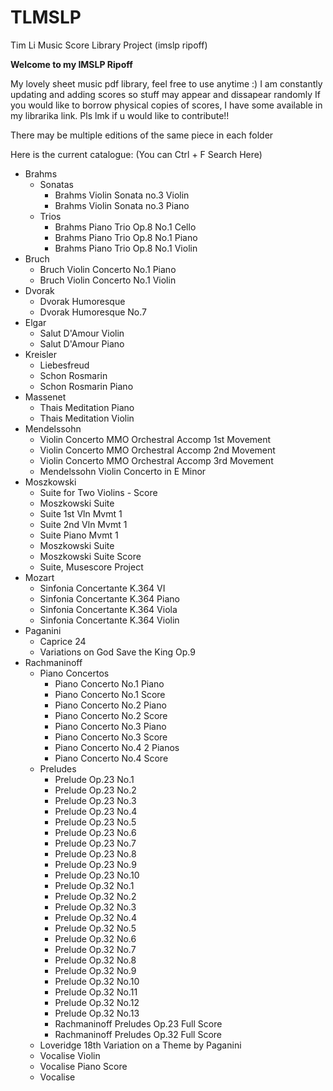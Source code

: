 # TLMSLP
Tim Li Music Score Library Project (imslp ripoff)

**Welcome to my IMSLP Ripoff**

My lovely sheet music pdf library, feel free to use anytime :)
I am constantly updating and adding scores so stuff may appear and dissapear randomly
If you would like to borrow physical copies of scores, I have some available in my librarika link.
Pls lmk if u would like to contribute!!

There may be multiple editions of the same piece in each folder

Here is the current catalogue: (You can Ctrl + F Search Here)

- Brahms
  - Sonatas
    - Brahms Violin Sonata no.3 Violin
    - Brahms Violin Sonata no.3 Piano
  - Trios
    - Brahms Piano Trio Op.8 No.1 Cello
    - Brahms Piano Trio Op.8 No.1 Piano
    - Brahms Piano Trio Op.8 No.1 Violin
- Bruch
  - Bruch Violin Concerto No.1 Piano
  - Bruch Violin Concerto No.1 Violin
- Dvorak
  - Dvorak Humoresque
  - Dvorak Humoresque No.7
- Elgar
  - Salut D'Amour Violin
  - Salut D'Amour Piano
- Kreisler
  - Liebesfreud
  - Schon Rosmarin
  - Schon Rosmarin Piano
- Massenet
  - Thais Meditation Piano
  - Thais Meditation Violin
- Mendelssohn
  - Violin Concerto MMO Orchestral Accomp 1st Movement
  - Violin Concerto MMO Orchestral Accomp 2nd Movement
  - Violin Concerto MMO Orchestral Accomp 3rd Movement
  - Mendelssohn Violin Concerto in E Minor
- Moszkowski
  - Suite for Two Violins - Score
  - Moszkowski Suite
  - Suite 1st Vln Mvmt 1
  - Suite 2nd Vln Mvmt 1
  - Suite Piano Mvmt 1
  - Moszkowski Suite
  - Moszkowski Suite Score
  - Suite, Musescore Project
- Mozart
  - Sinfonia Concertante K.364 VI
  - Sinfonia Concertante K.364 Piano
  - Sinfonia Concertante K.364 Viola
  - Sinfonia Concertante K.364 Violin
- Paganini
  - Caprice 24
  - Variations on God Save the King Op.9
- Rachmaninoff
  - Piano Concertos
    - Piano Concerto No.1 Piano
    - Piano Concerto No.1 Score
    - Piano Concerto No.2 Piano
    - Piano Concerto No.2 Score
    - Piano Concerto No.3 Piano
    - Piano Concerto No.3 Score
    - Piano Concerto No.4 2 Pianos
    - Piano Concerto No.4 Score
  - Preludes
    - Prelude Op.23 No.1
    - Prelude Op.23 No.2
    - Prelude Op.23 No.3
    - Prelude Op.23 No.4
    - Prelude Op.23 No.5
    - Prelude Op.23 No.6
    - Prelude Op.23 No.7
    - Prelude Op.23 No.8
    - Prelude Op.23 No.9
    - Prelude Op.23 No.10
    - Prelude Op.32 No.1
    - Prelude Op.32 No.2
    - Prelude Op.32 No.3
    - Prelude Op.32 No.4
    - Prelude Op.32 No.5
    - Prelude Op.32 No.6
    - Prelude Op.32 No.7
    - Prelude Op.32 No.8
    - Prelude Op.32 No.9
    - Prelude Op.32 No.10
    - Prelude Op.32 No.11
    - Prelude Op.32 No.12
    - Prelude Op.32 No.13
    - Rachmaninoff Preludes Op.23 Full Score
    - Rachmaninoff Preludes Op.32 Full Score
  - Loveridge 18th Variation on a Theme by Paganini
  - Vocalise Violin
  - Vocalise Piano Score
  - Vocalise


